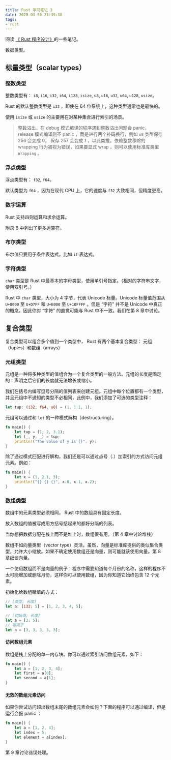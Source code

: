 ```yaml
---
title: Rust 学习笔记 3
date: 2020-03-30 23:39:38
tags:
- rust
---
```


阅读 [《 Rust 程序设计》](https://doc.rust-lang.org/book)的一些笔记。

数据类型。

<!--more-->

## 标量类型（scalar types）

### 整数类型

整数类型有： 
`i8`, `i16`, `i32`, `i64`, `i128`, `isize`,
`u8`, `u16`, `u32`, `u64`, `u128`, `usize`。

Rust 的默认整数类型是 `i32` ，即使在 64 位系统上，这种类型通常也是最快的。

使用 `isize` 或 `usize` 的主要用在对某种集合进行索引的场景。

> 整数溢出，在 debug 模式编译的程序遇到整数溢出问题会 panic， release 模式编译则不 panic ，而是进行两个补码换行，例如 `u8` 类型保存 256 会变成 0， 保存 257 会变成 1 ，以此类推。依赖整数移除的 wrapping 行为被视为错误，如果要显式 wrap ，则可以使用标准库类型 `Wrapping` 。

### 浮点类型

浮点类型有： `f32`, `f64`。

默认类型为 `f64` ，因为在现代 CPU 上，它的速度与 `f32` 大致相同，但精度更高。

### 数字运算

Rust 支持四则运算和求余运算。

附录 B 中列出了更多运算符。

### 布尔类型

布尔值只要用于条件表达式，比如 `if` 表达式。

### 字符类型

`char` 类型是 Rust 中最基本的字母类型，使用单引号指定。（相对的字符串文字，使用双引号。）

Rust 中 `char` 类型，大小为 4 字节，代表 Unicode 标量。Unicode 标量值范围从 `U+0000` 至 `U+D7FF` 和 `U+E000` 至 `U+10FFFF` 。但是 “字符” 并不是 Unicode 中真正的概念，因此你对 “字符” 的直觉可能与 Rust 中不一致。我们在第 8 章中讨论。

## 复合类型

复合类型可以组合多个值到一个类型中， Rust 有两个基本复合类型： 元组（tuples）和数组（arrays）

### 元组类型

元组是一种将多种类型的值组合为一个复合类型的一般方法。元组的长度是固定的：声明之后它们的长度就无法增长或缩小。

我们在括号内编写逗号分隔的值列表来创建元组。元组中每个位置都有一个类型，并且元组中不通知的类型不必相同，此例中，我们添加了可选的类型注释：

```rust
let tup: (i32, f64, u8) = (1, 1.1, 1);
```

元组可以通过和 `let` 的一种模式解构（destructuring）。

```rust
fn main() {
    let tup = (1, 2, 3.1);
    let (_, y, _) = tup;
    println!("The value of y is {}", y);
}
```

除了通过模式匹配进行解构，我们还是可以通过点号（.）加索引的方式访问元组元素。例如：

```rust
fn main() {
    let x = (1, 2.1, 3);
    println!("{} {} {}", x.0, x.1, x.2);
}
```

### 数组类型

数组中的元素类型必须相同， Rust 中的数组具有固定长度。

放入数组的值被写成用方括号括起来的都好分隔的列表。

当你想把数据分配在栈上而不是堆上时，数组很有用。（第 4 章中讨论堆栈）

数组不如向量类型（vector type）灵活。虽然，向量是标准库提供的类似集合类型，允许大小缩放。如果不确定使用数组还是向量，则可能就该使用向量。第 8 章细谈向量。

一个使用数组而不是向量的例子：程序中需要知道每个月份的名称，这样的程序不太可能增加或删除月份，这样你可以使用数组，因为你知道它始终包含 12 个元素。

初始化给数组赋值的方式：

```rust
// [类型; 长度] 
let a: [i32; 5] = [1, 2, 3, 4, 5];

// [初始值; 长度]
let a = [3; 5]; 
// 等同于
let a = [3, 3, 3, 3, 3];
```

#### 访问数组元素

数组是栈上分配的单一内存块。你可以通过索引访问数组元素，如下：

```rust
fn main() {
    let a = [1, 2, 3, 4];
    let first = a[0];
    let second = a[1];
}
```

#### 无效的数组元素访问

如果你尝试访问超出数组末尾的数组元素会如何？下面的程序可以通过编译，但是运行会报 panic ：

```rust
fn main() {
    let a = [1, 2, 4];
    let index = 5;
    let element = a[index];
}
```

第 9 章讨论错误处理。
